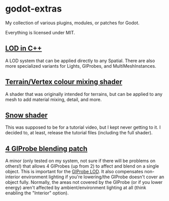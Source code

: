# godot-extras
My collection of various plugins, modules, or patches for Godot.

Everything is licensed under MIT.

## [LOD in C++](https://github.com/puchik/godot-extras/tree/master/gdnative/multi-lod)
A LOD system that can be applied directly to any Spatial. There are also more specialized variants for Lights, GIProbes, and MultiMeshInstances.

## [Terrain/Vertex colour mixing shader](https://github.com/puchik/godot-extras/tree/master/visual/terrain-vertex-shader)
A shader that was originally intended for terrains, but can be applied to any mesh to add material mixing, detail, and more.

## [Snow shader](https://github.com/puchik/godot-extras/tree/master/tutorials/snow-shader)
This was supposed to be for a tutorial video, but I kept never getting to it. I decided to, at least, release the tutorial files (including the full shader).

## [4 GIProbe blending patch](https://github.com/puchik/godot-extras/tree/master/patches/giprobe-blending)
A minor (only tested on my system, not sure if there will be problems on others!) that allows 4 GIProbes (up from 2) to affect and blend on a single object. This is important
for the [GIProbe LOD](https://github.com/puchik/godot-extras/tree/master/gdnative/multi-lod). It also compensates non-interior environment lighting if you're lowering/the GIProbe doesn't cover an object fully. Normally, the areas not covered by the GIProbe (or if you lower energy) aren't affected by ambient/environment lighting at all (think enabling the "Interior" option).
